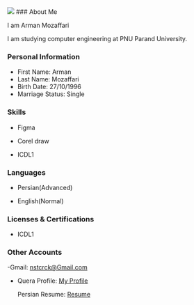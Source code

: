 <img src="https://avatars.githubusercontent.com/u/84289580?s=400&u=e4fe2f52dc54cac8dfe47b92eaef2de98b116e88&v=4"/>
### About Me

I am Arman Mozaffari

I am studying computer engineering at PNU Parand University.

### Personal Information

- First Name: Arman
- Last Name: Mozaffari
- Birth Date: 27/10/1996
- Marriage Status: Single

### Skills


+ Figma

+ Corel draw

+ ICDL1

### Languages

- Persian(Advanced)

- English(Normal)


### Licenses & Certifications

- ICDL1 

### Other Accounts
-Gmail: nstcrck@Gmail.com

- Quera Profile: <a href="">My Profile</a>

  Persian Resume: <a href=" "> Resume </a>
